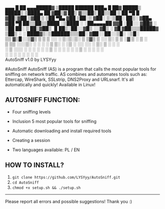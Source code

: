    ▄▄▄       █    ██ ▄▄▄█████▓ ▒█████    ██████  ███▄    █  ██▓  █████▒ █████▒
  ▒████▄     ██  ▓██▒▓  ██▒ ▓▒▒██▒  ██▒▒██    ▒  ██ ▀█   █ ▓██▒▓██   ▒▓██   ▒ 
  ▒██  ▀█▄  ▓██  ▒██░▒ ▓██░ ▒░▒██░  ██▒░ ▓██▄   ▓██  ▀█ ██▒▒██▒▒████ ░▒████ ░ 
  ░██▄▄▄▄██ ▓▓█  ░██░░ ▓██▓ ░ ▒██   ██░  ▒   ██▒▓██▒  ▐▌██▒░██░░▓█▒  ░░▓█▒  ░ 
   ▓█   ▓██▒▒▒█████▓   ▒██▒ ░ ░ ████▓▒░▒██████▒▒▒██░   ▓██░░██░░▒█░   ░▒█░    
   ▒▒   ▓▒█░░▒▓▒ ▒ ▒   ▒ ░░   ░ ▒░▒░▒░ ▒ ▒▓▒ ▒ ░░ ▒░   ▒ ▒ ░▓   ▒ ░    ▒ ░    
    ▒   ▒▒ ░░░▒░ ░ ░     ░      ░ ▒ ▒░ ░ ░▒  ░ ░░ ░░   ░ ▒░ ▒ ░ ░      ░      
    ░   ▒    ░░░ ░ ░   ░      ░ ░ ░ ▒  ░  ░  ░     ░   ░ ░  ▒ ░ ░ ░    ░ ░    
        ░  ░   ░                  ░ ░        ░           ░  ░                 
                                                     AutoSniff v1.0 by LYSYyy


#AutoSniff
AutoSniff (AS) is a program that calls the most popular tools for sniffing on network traffic. AS combines and automates tools such as: Ettercap, WireShark, SSLstrip, DNS2Proxy and URLsnarf. It's all automatically and quickly! Available in Linux!

## AUTOSNIFF FUNCTION:

- Four sniffing levels

- Inclusion 5 most popular tools for sniffing

- Automatic downloading and install required tools

- Creating a session

- Two languages available: PL / EN

## HOW TO INSTALL?

1. ```git clone https://github.com/LYSYyy/AutoSniff.git```
2. ```cd AutoSniff```
3. ```chmod +x setup.sh && ./setup.sh```

---------------------------------------------------------------

Please report all errors and possible suggestions!
Thank you :)
